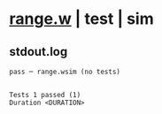 # [range.w](../../../../../../examples/tests/sdk_tests/std/range.w) | test | sim

## stdout.log
```log
pass ─ range.wsim (no tests)
 
 
Tests 1 passed (1)
Duration <DURATION>
```


